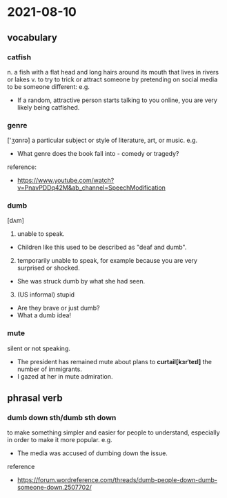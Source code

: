 # 2021-08-10
## vocabulary
### catfish
n.
a fish with a flat head and long hairs around its mouth that lives in rivers or lakes
v.
to try to trick or attract someone by pretending on social media to be someone different:
e.g.
- If a random, attractive person starts talking to you online, you are very likely being catfished.

### genre
['ʒɑnrə]
a particular subject or style of literature, art, or music.
e.g.
- What genre does the book fall into - comedy or tragedy?

reference:
- https://www.youtube.com/watch?v=PnavPDDq42M&ab_channel=SpeechModification

### dumb
[dʌm]
1. unable to speak.
- Children like this used to be described as "deaf and dumb".
 
2. temporarily unable to speak, for example because you are very surprised or shocked.
- She was struck dumb by what she had seen.

3. (US informal) stupid
- Are they brave or just dumb?
- What a dumb idea!

### mute
silent or not speaking.

- The president has remained mute about plans to **curtail[kɜrˈteɪl]** the number of immigrants.
- I gazed at her in mute admiration.

## phrasal verb
### dumb down sth/dumb sth down
to make something simpler and easier for people to understand, especially in order to make it more popular.
e.g.
- The media was accused of dumbing down the issue.

reference
- https://forum.wordreference.com/threads/dumb-people-down-dumb-someone-down.2507702/